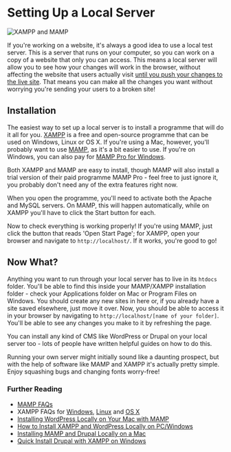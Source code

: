 # Setting Up a Local Server


![XAMPP and MAMP](/images/setting-up-a-local-test-server.png)


If you're working on a website, it's always a good idea to use a local test server. This is a server that runs on your computer, so you can work on a copy of a website that only you can access. This means a local server will allow you to see how your changes will work in the browser, without affecting the website that users actually visit [until you push your changes to the live site](https://github.com/codingforeveryone/READMEs/blob/master/git-basics.md). That means you can make all the changes you want without worrying you're sending your users to a broken site!

## Installation

The easiest way to set up a local server is to install a programme that will do it all for you. [XAMPP](https://www.apachefriends.org/index.html) is a free and open-source programme that can be used on Windows, Linux or OS X. If you're using a Mac, however, you'll probably want to use [MAMP](https://www.mamp.info/en/), as it's a bit easier to use. If you're on Windows, you can also pay for [MAMP Pro for Windows](https://sites.fastspring.com/mamp/product/mamp-pro).

Both XAMPP and MAMP are easy to install, though MAMP will also install a trial version of their paid programme MAMP Pro - feel free to just ignore it, you probably don't need any of the extra features right now.

When you open the programme, you'll need to activate both the Apache and MySQL servers. On MAMP, this will happen automatically, while on XAMPP you'll have to click the Start button for each. 

Now to check everything is working properly! If you're using MAMP, just click the button that reads 'Open Start Page'; for XAMPP, open your browser and navigate to `http://localhost/`. If it works, you're good to go!

## Now What?

Anything you want to run through your local server has to live in its `htdocs` folder. You'll be able to find this inside your MAMP/XAMPP installation folder - check your Applications folder on Mac or Program Files on Windows. You should create any new sites in here or, if you already have a site saved elsewhere, just move it over. Now, you should be able to access it in your browser by navigating to `http://localhost/[name of your folder]`. You'll be able to see any changes you make to it by refreshing the page.

You can install any kind of CMS like WordPress or Drupal on your local server too - lots of people have written helpful guides on how to do this.


Running your own server might initially sound like a daunting prospect, but with the help of software like MAMP and XAMPP it's actually pretty simple. Enjoy squashing bugs and changing fonts worry-free!

### Further Reading

* [MAMP FAQs](https://www.mamp.info/en/documentation/)
* XAMPP FAQs for [Windows](https://www.apachefriends.org/faq_windows.html), [Linux](https://www.apachefriends.org/faq_linux.html) and [OS X](https://www.apachefriends.org/faq_osx.html)
* [Installing WordPress Locally on Your Mac with MAMP](https://codex.wordpress.org/Installing_WordPress_Locally_on_Your_Mac_With_MAMP)
* [How to Install XAMPP and WordPress Locally on PC/Windows](https://premium.wpmudev.org/blog/setting-up-xampp/)
* [Installing MAMP and Drupal Locally on a Mac](https://www.drupal.org/node/2109497)
* [Quick Install Drupal with XAMPP on Windows](https://www.drupal.org/node/2347717)
